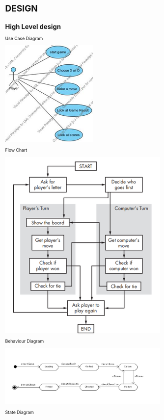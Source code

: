 # DESIGN
## High Level design
Use Case Diagram

![image](https://github.com/niteshtolani2812/LTTS-Stepin-project/blob/main/design/usecase%20diagram.jpg)

Flow Chart

![image](https://github.com/niteshtolani2812/LTTS-Stepin-project/blob/main/design/Flowchart%20for%20Tic-Tac-Toe.png)

Behaviour Diagram

![image](https://github.com/niteshtolani2812/LTTS-Stepin-project/blob/main/design/Behavioral%20Diagram.png)

State Diagram

